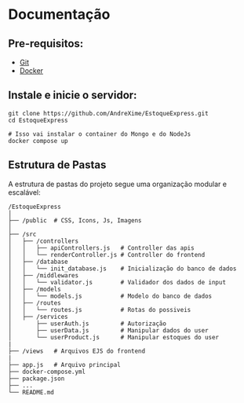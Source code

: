 # Documentação
## Pre-requisitos:
- [Git](https://git-scm.com)
- [Docker](https://www.docker.com/get-started)

## Instale e inicie o servidor:
```
git clone https://github.com/AndreXime/EstoqueExpress.git
cd EstoqueExpress

# Isso vai instalar o container do Mongo e do NodeJs
docker compose up
```

## Estrutura de Pastas

A estrutura de pastas do projeto segue uma organização modular e escalável:


```
/EstoqueExpress
│
├── /public  # CSS, Icons, Js, Imagens
│
├── /src
│   ├── /controllers         
│   │   ├── apiControllers.js   # Controller das apis
│   │   └── renderController.js # Controller do frontend
│   ├── /database            
│   │   └── init_database.js    # Inicialização do banco de dados
│   ├── /middlewares         
│   │   └── validator.js        # Validador dos dados de input
│   ├── /models              
│   │   └── models.js           # Modelo do banco de dados
│   ├── /routes              
│   │   └── routes.js           # Rotas do possiveis
│   ├── /services               
│       ├── userAuth.js         # Autorização
│       ├── userData.js         # Manipular dados do user
│       └── userProduct.js      # Manipular estoques do user
|
├── /views   # Arquivos EJS do frontend
|
├── app.js   # Arquivo principal
├── docker-compose.yml       
├── package.json
├── ...             
└── README.md                
```
